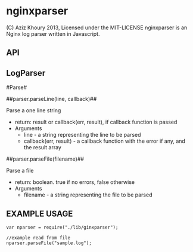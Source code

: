 nginxparser
===================

(C) Aziz Khoury 2013, Licensed under the MIT-LICENSE
nginxparser is an Nginx log parser written in Javascript.

API
---
 
LogParser
---------
	
#Parse#

##parser.parseLine(line, callback)##

Parse a one line string
* return: result or callback(err, result), if callback function is passed
* Arguments
	* line - a string representing the line to be parsed
	* callback(err, result) - a callback function with the error if any, and the result array


##parser.parseFile(filename)##

Parse a file
* return: boolean. true if no errors, false otherwise
* Arguments
	* filename - a string representing the file to be parsed
	

EXAMPLE USAGE
-------------

	var nparser = require("./lib/ginxparser");
	
	//example read from file
	nparser.parseFile("sample.log");